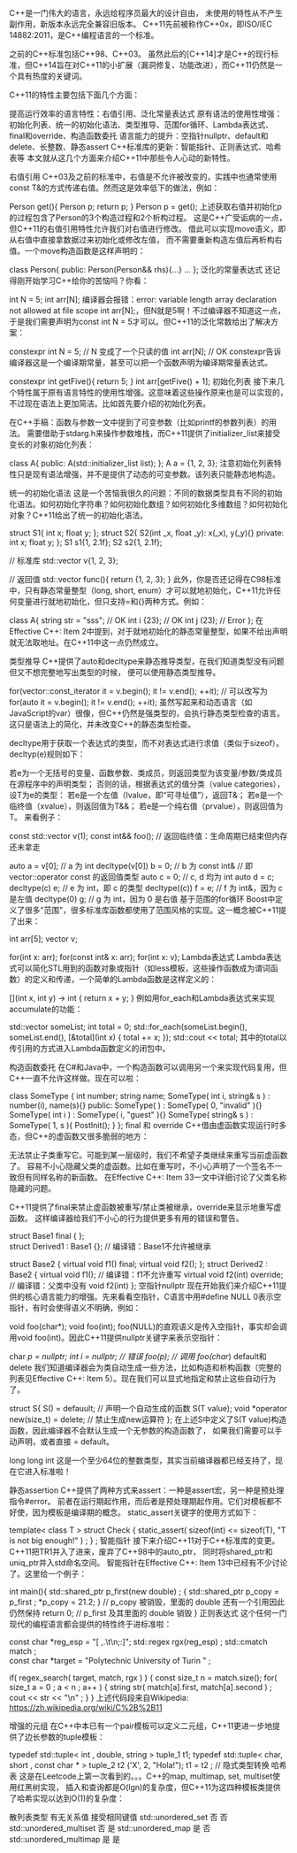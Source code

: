 C++是一门伟大的语言，永远给程序员最大的设计自由， 未使用的特性从不产生副作用，新版本永远完全兼容旧版本。 C++11先前被称作C++0x，即ISO/IEC 14882:2011，是C++编程语言的一个标准。

之前的C++标准包括C++98、C++03。 虽然此后的[C++14]才是C++的现行标准，但C++14旨在对C++11的小扩展（漏洞修复、功能改进），而C++11仍然是一个具有热度的关键词。

C++11的特性主要包括下面几个方面：

提高运行效率的语言特性：右值引用、泛化常量表达式
原有语法的使用性增强：初始化列表、统一的初始化语法、类型推导、范围for循环、Lambda表达式、final和override、构造函数委托
语言能力的提升：空指针nullptr、default和delete、长整数、静态assert
C++标准库的更新：智能指针、正则表达式、哈希表等
本文就从这几个方面来介绍C++11中那些令人心动的新特性。

右值引用
C++03及之前的标准中，右值是不允许被改变的，实践中也通常使用const T&的方式传递右值。然而这是效率低下的做法，例如：

Person get(){
    Person p;
    return p;
}
Person p = get();
上述获取右值并初始化p的过程包含了Person的3个构造过程和2个析构过程。 这是C++广受诟病的一点，但C++11的右值引用特性允许我们对右值进行修改。 借此可以实现move语义，即从右值中直接拿数据过来初始化或修改左值， 而不需要重新构造左值后再析构右值。一个move构造函数是这样声明的：

class Person{
public:
    Person(Person&& rhs){...}
    ...
};
泛化的常量表达式
还记得刚开始学习C++给你的苦恼吗？你看：

int N = 5;
int arr[N];
编译器会报错：error: variable length array declaration not allowed at file scope int arr[N];，但N就是5啊！不过编译器不知道这一点，于是我们需要声明为const int N = 5才可以。但C++11的泛化常数给出了解决方案：

constexpr int N = 5;    // N 变成了一个只读的值
int arr[N];             // OK
constexpr告诉编译器这是一个编译期常量，甚至可以把一个函数声明为编译期常量表达式。

constexpr int getFive(){ return 5; }
int arr[getFive() + 1];
初始化列表
接下来几个特性属于原有语言特性的使用性增强。这意味着这些操作原来也是可以实现的， 不过现在语法上更加简洁。比如首先要介绍的初始化列表。

在C++手稿：函数与参数一文中提到了可变参数（比如printf的参数列表）的用法。 需要借助于stdarg.h来操作参数堆栈，而C++11提供了initializer_list来接受变长的对象初始化列表：

class A{
public:
    A(std::initializer_list<int> list);
};
A a = {1, 2, 3};
注意初始化列表特性只是现有语法增强，并不是提供了动态的可变参数。该列表只能静态地构造。

统一的初始化语法
这是一个苦恼我很久的问题：不同的数据类型具有不同的初始化语法。如何初始化字符串？如何初始化数组？如何初始化多维数组？如何初始化对象？C++11给出了统一的初始化语法。

struct S1{ int x; float y; };
struct S2{
    S2(int _x, float _y): x(_x), y(_y){}
private:
    int x;
    float y;
};
S1 s1{1, 2.1f};
S2 s2{1, 2.1f};

// 标准库
std::vector<int> v{1, 2, 3};

// 返回值
std::vector<int> func(){
    return {1, 2, 3};
}
此外，你是否还记得在C98标准中，只有静态常量整型（long, short, enum）才可以就地初始化，C++11允许任何变量进行就地初始化，但只支持=和{}两种方式。例如：

class A{
    string str = "sss";     // OK
    int i {23};             // OK
    int j (23);             // Error
};
在Effective C++: Item 2中提到，对于就地初始化的静态常量整型，如果不给出声明就无法取地址。在C++11中这一点仍然成立。

类型推导
C++提供了auto和decltype来静态推导类型，在我们知道类型没有问题但又不想完整地写出类型的时候， 便可以使用静态类型推导。

for(vector<int>::const_iterator it = v.begin(); it != v.end(); ++it);
// 可以改写为
for(auto it = v.begin(); it != v.end(); ++it);
虽然写起来和动态语言（如JavaScript的var）很像，但C++仍然是强类型的，会执行静态类型检查的语言。 这只是语法上的简化，并未改变C++的静态类型检查。

decltype用于获取一个表达式的类型，而不对表达式进行求值（类似于sizeof）。decltyp(e)规则如下：

若e为一个无括号的变量、函数参数、类成员，则返回类型为该变量/参数/类成员在源程序中的声明类型；
否则的话，根据表达式的值分类（value categories），设T为e的类型：
若e是一个左值（lvalue，即“可寻址值”），返回T&；
若e是一个临终值（xvalue），则返回值为T&&；
若e是一个纯右值（prvalue），则返回值为T。
来看例子：

const std::vector<int> v(1);
const int&& foo();      // 返回临终值：生命周期已结束但内存还未拿走

auto a = v[0];          // a 为 int
decltype(v[0]) b = 0;  // b 为 const int&
                        // 即 vector<int>::operator[](size_type) const 的返回值类型
auto c = 0;             // c, d 均为 int
auto d = c;           
decltype(c) e;          // e 为 int，即 c 的类型
decltype((c)) f = e;    // f 为 int&，因为 c 是左值
decltype(0) g;          // g 为 int，因为 0 是右值
基于范围的for循环
Boost中定义了很多"范围"，很多标准库函数都使用了范围风格的实现。这一概念被C++11提了出来：

int arr[5];
vector<int> v;

for(int x: arr);
for(const int& x: arr);
for(int x: v);
Lambda表达式
Lambda表达式可以简化STL用到的函数对象或指针（如less模板，这些操作函数成为谓词函数）的定义和传递，一个简单的Lambda函数是这样定义的：

[](int x, int y) -> int { return x + y; }
例如用for_each和Lambda表达式来实现accumulate的功能：

std::vector<int> someList;
int total = 0;
std::for_each(someList.begin(), someList.end(), [&total](int x) { total += x; });
std::cout << total;
其中的total以传引用的方式进入Lambda函数定义的闭包中。

构造函数委托
在C#和Java中，一个构造函数可以调用另一个来实现代码复用，但C++一直不允许这样做。现在可以啦：

class SomeType {
  int number; string name;
  SomeType( int i, string& s ) : number(i), name(s){}
public:
  SomeType( )           : SomeType( 0, "invalid" ){}
  SomeType( int i )     : SomeType( i, "guest" ){}
  SomeType( string& s ) : SomeType( 1, s ){ PostInit(); }
};
final 和 override
C++借由虚函数实现运行时多态，但C++的虚函数又很多脆弱的地方：

无法禁止子类重写它。可能到某一层级时，我们不希望子类继续来重写当前虚函数了。
容易不小心隐藏父类的虚函数。比如在重写时，不小心声明了一个签名不一致但有同样名称的新函数。
在Effective C++: Item 33一文中详细讨论了父类名称隐藏的问题。

C++11提供了final来禁止虚函数被重写/禁止类被继承，override来显示地重写虚函数。 这样编译器给我们不小心的行为提供更多有用的错误和警告。

struct Base1 final { };     
struct Derived1 : Base1 {};         // 编译错：Base1不允许被继承

struct Base2 {
    virtual void f1() final;
    virtual void f2();
};
struct Derived2 : Base2 {
    virtual void f1();              // 编译错：f1不允许重写
    virtual void f2(int) override;  // 编译错：父类中没有 void f2(int)
};
空指针nullptr
现在开始我们来介绍C++11提供的核心语言能力的增强。先来看看空指针，C语言中用#define NULL 0表示空指针，有时会使得语义不明确，例如：

void foo(char*);
void foo(int);
foo(NULL)的直观语义是传入空指针，事实却会调用void foo(int)。因此C++11提供nullptr关键字来表示空指针：

char *p = nullptr;
int i = nullptr;        // 错误
foo(p);                 // 调用 foo(char*)
default和delete
我们知道编译器会为类自动生成一些方法，比如构造和析构函数（完整的列表见Effective C++: Item 5）。现在我们可以显式地指定和禁止这些自动行为了。

struct S{
    S() = defauult;     // 声明一个自动生成的函数
    S(T value);
    void *operator new(size_t) = delete;    // 禁止生成new运算符
};
在上述S中定义了S(T value)构造函数，因此编译器不会默认生成一个无参数的构造函数了， 如果我们需要可以手动声明，或者直接 = default。

long long int
这是一个至少64位的整数类型，其实当前编译器都已经支持了，现在它进入标准啦！

静态assertion
C++提供了两种方式来assert：一种是assert宏，另一种是预处理指令#error。 前者在运行期起作用，而后者是预处理期起作用。它们对模板都不好使，因为模板是编译期的概念。 static_assert关键字的使用方式如下：

template< class T >
struct Check {
  static_assert( sizeof(int) <= sizeof(T), "T is not big enough!" ) ;
} ;
智能指针
接下来介绍C++11对于C++标准库的变更。C++11把TR1并入了进来，废弃了C++98中的auto_ptr， 同时将shared_ptr和uniq_ptr并入std命名空间。 智能指针在Effective C++: Item 13中已经有不少讨论了。这里给一个例子：

int main(){
    std::shared_ptr<double> p_first(new double) ;
    {
        std::shared_ptr<double> p_copy = p_first ;
        *p_copy = 21.2;
    }  // p_copy 被销毁，里面的 double 还有一个引用因此仍然保持
    return 0;  // p_first 及其里面的 double 销毁
}
正则表达式
这个任何一门现代的编程语言都会提供的特性终于进标准啦：

const char *reg_esp = "[ ,.\\t\\n;:]";
std::regex rgx(reg_esp) ;
std::cmatch match ;  
const char *target = "Polytechnic University of Turin " ;

if( regex_search( target, match, rgx ) ) {
  const size_t n = match.size();
  for( size_t a = 0 ; a < n ; a++ ) {
    string str( match[a].first, match[a].second ) ;
    cout << str << "\n" ;
  }
}
上述代码段来自Wikipedia: https://zh.wikipedia.org/wiki/C%2B%2B11

增强的元组
在C++中本已有一个pair模板可以定义二元组，C++11更进一步地提供了边长参数的tuple模板：

typedef std::tuple< int , double, string       > tuple_1 t1;
typedef std::tuple< char, short , const char * > tuple_2 t2 ('X', 2, "Hola!");
t1 = t2 ;       // 隐式类型转换
哈希表
这是在Leetcode上第一次看到的。。。C++的map, multimap, set, multiset使用红黑树实现， 插入和查询都是O(lgn)的复杂度，但C++11为这四种模板类提供了哈希实现以达到O(1)的复杂度：

散列表类型	有无关系值	接受相同键值
std::unordered_set	否	否
std::unordered_multiset	否	是
std::unordered_map	是	否
std::unordered_multimap	是	是
